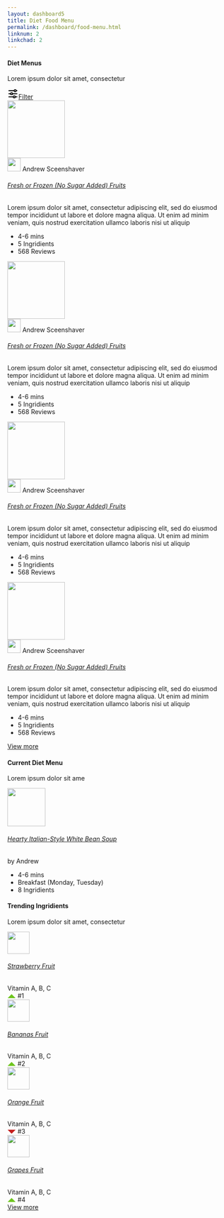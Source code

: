 ```yaml
---
layout: dashboard5
title: Diet Food Menu
permalink: /dashboard/food-menu.html
linknum: 2
linkchad: 2
---
```

<div class="container-fluid">
                <div class="row">
					<div class="col-xl-9 col-xxl-8">
						<div class="row">
							<div class="col-xl-12">
								<div class="card">
									<div class="card-header d-sm-flex d-block pb-0 border-0">
										<div class="mr-auto pr-3 mb-sm-0 mb-3">
											<h4 class="text-black fs-20">Diet Menus</h4>
											<p class="fs-13 mb-0 text-black">Lorem ipsum dolor sit amet, consectetur</p>
										</div>
										<a href="javascript:void(0);" class="btn rounded text-black border border-light">
											<svg width="25" height="24" viewBox="0 0 25 24" fill="none" xmlns="http://www.w3.org/2000/svg">
												<path d="M3.31615 6H14.4744C14.4744 6.53043 14.6882 7.03914 15.0686 7.41421C15.4491 7.78929 15.9651 8 16.5032 8H18.532C19.07 8 19.5861 7.78929 19.9665 7.41421C20.347 7.03914 20.5607 6.53043 20.5607 6H21.5751C21.8442 6 22.1022 5.89464 22.2924 5.70711C22.4827 5.51957 22.5895 5.26522 22.5895 5C22.5895 4.73478 22.4827 4.48043 22.2924 4.29289C22.1022 4.10536 21.8442 4 21.5751 4H20.5607C20.5607 3.46957 20.347 2.96086 19.9665 2.58579C19.5861 2.21071 19.07 2 18.532 2H16.5032C15.9651 2 15.4491 2.21071 15.0686 2.58579C14.6882 2.96086 14.4744 3.46957 14.4744 4H3.31615C3.04711 4 2.7891 4.10536 2.59887 4.29289C2.40863 4.48043 2.30176 4.73478 2.30176 5C2.30176 5.26522 2.40863 5.51957 2.59887 5.70711C2.7891 5.89464 3.04711 6 3.31615 6ZM16.5032 4H18.532V5V6H16.5032V4ZM21.5751 11H12.4456C12.4456 10.4696 12.2319 9.96086 11.8514 9.58579C11.471 9.21071 10.9549 9 10.4169 9H8.38809C7.85002 9 7.334 9.21071 6.95353 9.58579C6.57306 9.96086 6.35931 10.4696 6.35931 11H3.31615C3.04711 11 2.7891 11.1054 2.59887 11.2929C2.40863 11.4804 2.30176 11.7348 2.30176 12C2.30176 12.2652 2.40863 12.5196 2.59887 12.7071C2.7891 12.8946 3.04711 13 3.31615 13H6.35931C6.35931 13.5304 6.57306 14.0391 6.95353 14.4142C7.334 14.7893 7.85002 15 8.38809 15H10.4169C10.9549 15 11.471 14.7893 11.8514 14.4142C12.2319 14.0391 12.4456 13.5304 12.4456 13H21.5751C21.8442 13 22.1022 12.8946 22.2924 12.7071C22.4827 12.5196 22.5895 12.2652 22.5895 12C22.5895 11.7348 22.4827 11.4804 22.2924 11.2929C22.1022 11.1054 21.8442 11 21.5751 11ZM8.38809 13V11H10.4169V12V13H8.38809ZM21.5751 18H18.532C18.532 17.4696 18.3182 16.9609 17.9378 16.5858C17.5573 16.2107 17.0413 16 16.5032 16H14.4744C13.9364 16 13.4203 16.2107 13.0399 16.5858C12.6594 16.9609 12.4456 17.4696 12.4456 18H3.31615C3.04711 18 2.7891 18.1054 2.59887 18.2929C2.40863 18.4804 2.30176 18.7348 2.30176 19C2.30176 19.2652 2.40863 19.5196 2.59887 19.7071C2.7891 19.8946 3.04711 20 3.31615 20H12.4456C12.4456 20.5304 12.6594 21.0391 13.0399 21.4142C13.4203 21.7893 13.9364 22 14.4744 22H16.5032C17.0413 22 17.5573 21.7893 17.9378 21.4142C18.3182 21.0391 18.532 20.5304 18.532 20H21.5751C21.8442 20 22.1022 19.8946 22.2924 19.7071C22.4827 19.5196 22.5895 19.2652 22.5895 19C22.5895 18.7348 22.4827 18.4804 22.2924 18.2929C22.1022 18.1054 21.8442 18 21.5751 18ZM14.4744 20V18H16.5032V19V20H14.4744Z" fill="black"></path>
											</svg>Filter
										</a>
									</div>
									<div class="card-body loadmore-content pb-4 dz-scroll height750" id="DietMenusContent">
										<div class="media mb-3 pb-3 d-md-flex d-block menu-list">
											<a href="ecom-product-detail.html"><img class="rounded mr-3 mb-md-0 mb-3" src="/images/menus/4.png" alt="" width="130"></a>
											<div class="media-body col-lg-6 pl-0">
												<div class="d-flex mb-3 align-items-center">
													<img src="/images/testimonial/1.jpg" alt="" width="30" class="rounded-circle mr-2">
													<span class="fs-14 text-black font-w500">Andrew Sceenshaver</span>
												</div>
												<h6 class="fs-16 font-w600"><a href="ecom-product-detail.html" class="text-black">Fresh or Frozen (No Sugar Added) Fruits</a></h6>
												<p class="fs-14 mb-md-0 mb-3">Lorem ipsum dolor sit amet, consectetur adipiscing elit, sed do eiusmod tempor incididunt ut labore et dolore magna aliqua. Ut enim ad minim veniam, quis nostrud exercitation ullamco laboris nisi ut aliquip</p>
											</div>
											<ul class="m-md-auto mt-2 pr-4">
												<li class="mb-2 text-nowrap"><i class="las la-clock scale5 mr-3"></i><span class="fs-14 text-black text-nowrap font-w500">4-6 mins </span></li>
												<li class="mb-2 text-nowrap"><i class="las la-prescription-bottle scale5 mr-3"></i><span class="text-nowrap fs-14 text-black font-w500">5 Ingridients</span></li>
												<li class="text-nowrap"><i class="fa fa-star-o mr-3 scale5 text-warning" aria-hidden="true"></i><span class="text-nowrap fs-14 text-black font-w500">568 Reviews</span></li>
											</ul>
											<a href="javascript:void(0);" data-toggle="modal" data-target="#aAddDietMenus" class="rounded border text-primary border-primary plus-icon m-sm-auto mt-2"><i class="las la-plus scale-2"></i></a>
										</div>
										<div class="media mb-3 pb-3 d-md-flex d-block menu-list">
											<a href="ecom-product-detail.html"><img class="rounded mr-3 mb-md-0 mb-3" src="/images/menus/5.png" alt="" width="130"></a>
											<div class="media-body col-lg-6 pl-0">
												<div class="d-flex mb-3 align-items-center">
													<img src="/images/testimonial/2.jpg" alt="" width="30" class="rounded-circle mr-2">
													<span class="fs-14 text-black font-w500">Andrew Sceenshaver</span>
												</div>
												<h6 class="fs-16 font-w600"><a href="ecom-product-detail.html" class="text-black">Fresh or Frozen (No Sugar Added) Fruits</a></h6>
												<p class="fs-14 mb-md-0 mb-3">Lorem ipsum dolor sit amet, consectetur adipiscing elit, sed do eiusmod tempor incididunt ut labore et dolore magna aliqua. Ut enim ad minim veniam, quis nostrud exercitation ullamco laboris nisi ut aliquip</p>
											</div>
											<ul class="m-md-auto mt-2 pr-4">
												<li class="mb-2 text-nowrap"><i class="las la-clock scale5 mr-3"></i><span class="fs-14 text-black text-nowrap font-w500">4-6 mins </span></li>
												<li class="mb-2 text-nowrap"><i class="las la-prescription-bottle scale5 mr-3"></i><span class="text-nowrap fs-14 text-black font-w500">5 Ingridients</span></li>
												<li class="text-nowrap"><i class="fa fa-star-o mr-3 scale5 text-warning" aria-hidden="true"></i><span class="text-nowrap fs-14 text-black font-w500">568 Reviews</span></li>
											</ul>
											<a href="javascript:void(0);" data-toggle="modal" data-target="#aAddDietMenus" class="rounded border text-primary border-primary plus-icon m-sm-auto mt-2"><i class="las la-plus scale-2"></i></a>
										</div>
										<div class="media mb-3 pb-3 d-md-flex d-block menu-list">
											<a href="ecom-product-detail.html"><img class="rounded mr-3 mb-md-0 mb-3" src="/images/menus/6.png" alt="" width="130"></a>
											<div class="media-body col-lg-6 pl-0">
												<div class="d-flex mb-3 align-items-center">
													<img src="/images/testimonial/3.jpg" alt="" width="30" class="rounded-circle mr-2">
													<span class="fs-14 text-black font-w500">Andrew Sceenshaver</span>
												</div>
												<h6 class="fs-16 font-w600"><a href="ecom-product-detail.html" class="text-black">Fresh or Frozen (No Sugar Added) Fruits</a></h6>
												<p class="fs-14 mb-md-0 mb-3">Lorem ipsum dolor sit amet, consectetur adipiscing elit, sed do eiusmod tempor incididunt ut labore et dolore magna aliqua. Ut enim ad minim veniam, quis nostrud exercitation ullamco laboris nisi ut aliquip</p>
											</div>
											<ul class="m-md-auto mt-2 pr-4">
												<li class="mb-2 text-nowrap"><i class="las la-clock scale5 mr-3"></i><span class="fs-14 text-black text-nowrap font-w500">4-6 mins </span></li>
												<li class="mb-2 text-nowrap"><i class="las la-prescription-bottle scale5 mr-3"></i><span class="text-nowrap fs-14 text-black font-w500">5 Ingridients</span></li>
												<li class="text-nowrap"><i class="fa fa-star-o mr-3 scale5 text-warning" aria-hidden="true"></i><span class="text-nowrap fs-14 text-black font-w500">568 Reviews</span></li>
											</ul>
											<a href="javascript:void(0);" data-toggle="modal" data-target="#aAddDietMenus" class="rounded border text-primary border-primary plus-icon m-sm-auto mt-2"><i class="las la-plus scale-2"></i></a>
										</div>
										<div class="media mb-3 pb-3 d-md-flex d-block menu-list">
											<a href="ecom-product-detail.html"><img class="rounded mr-3 mb-md-0 mb-3" src="/images/menus/7.png" alt="" width="130"></a>
											<div class="media-body col-lg-6 pl-0">
												<div class="d-flex mb-3 align-items-center">
													<img src="/images/testimonial/1.jpg" alt="" width="30" class="rounded-circle mr-2">
													<span class="fs-14 text-black font-w500">Andrew Sceenshaver</span>
												</div>
												<h6 class="fs-16 font-w600"><a href="ecom-product-detail.html" class="text-black">Fresh or Frozen (No Sugar Added) Fruits</a></h6>
												<p class="fs-14 mb-md-0 mb-3">Lorem ipsum dolor sit amet, consectetur adipiscing elit, sed do eiusmod tempor incididunt ut labore et dolore magna aliqua. Ut enim ad minim veniam, quis nostrud exercitation ullamco laboris nisi ut aliquip</p>
											</div>
											<ul class="m-md-auto mt-2 pr-4">
												<li class="mb-2 text-nowrap"><i class="las la-clock scale5 mr-3"></i><span class="fs-14 text-black text-nowrap font-w500">4-6 mins </span></li>
												<li class="mb-2 text-nowrap"><i class="las la-prescription-bottle scale5 mr-3"></i><span class="text-nowrap fs-14 text-black font-w500">5 Ingridients</span></li>
												<li class="text-nowrap"><i class="fa fa-star-o mr-3 scale5 text-warning" aria-hidden="true"></i><span class="text-nowrap fs-14 text-black font-w500">568 Reviews</span></li>
											</ul>
											<a href="javascript:void(0);" data-toggle="modal" data-target="#aAddDietMenus" class="rounded border text-primary border-primary plus-icon m-sm-auto mt-2"><i class="las la-plus scale-2"></i></a>
										</div>
									</div>
									<div class="card-footer text-center border-0 pt-0 pb-4">
										<a class="text-primary dz-load-more" id="DietMenus" href="javascript:void(0);" rel="ajax/food-menu-list.html">View more</a>
									</div>
								</div>
							</div>
						</div>
					</div>
					<div class="col-xl-3 col-xxl-4">
						<div class="row">
							<div class="col-xl-12 col-md-6">
								<div class="card">
									<div class="card-header border-0">
										<div class="mr-auto pr-3">
											<h4 class="text-black fs-20">Current Diet Menu</h4>
											<p class="fs-13 mb-0">Lorem ipsum dolor sit ame</p>
										</div>
										<a href="javascript:void(0);" data-toggle="modal" data-target="#aAddDietMenus" class="plus-icon text-white rounded bg-primary"><i class="las la-plus scale-2"></i></a>
									</div>
									<div class="card-body">
										<div class="media mb-3">
											<a href="ecom-product-detail.html"><img src="/images/menus/8.png" alt="" class="rounded mr-3" width="86"></a>
											<div class="media-body">
												<h6 class="fs-16 font-w500"><a href="ecom-product-detail.html" class="text-black">Hearty Italian-Style White Bean Soup</a></h6>
												<span class="fs-14">by Andrew</span>
											</div>
										</div>
										<ul class="m-md-auto mt-2 pr-4">
											<li class="mb-2 text-nowrap"><i class="las la-clock scale5 mr-3"></i><span class="fs-14 text-black text-nowrap font-w500">4-6 mins </span></li>
											<li class="mb-2 text-nowrap"><i class="las la-calendar-alt scale5 mr-3"></i><span class="fs-14 text-black  font-w500">Breakfast (Monday, Tuesday)</span></li>
											<li class="mb-2 text-nowrap"><i class="las la-prescription-bottle scale5 mr-3"></i><span class="text-nowrap fs-14 text-primary font-w500">8 Ingridients</span></li>
										</ul>
									</div>
								</div>
							</div>
							<div class="col-xl-12 col-md-6">
								<div class="card">
									<div class="card-header d-sm-flex d-block border-0 pb-4">
										<div class="mr-auto pr-3">
											<h4 class="text-black fs-20">Trending Ingridients</h4>
											<p class="fs-13 mb-0">Lorem ipsum dolor sit amet, consectetur</p>
										</div>
									</div>
									<div class="card-body loadmore-content dz-scroll pb-0 pt-0 height320" id="TrendingIngridientsContent">
										<div class="media border-bottom py-3">
											<a href="ecom-product-detail.html"><img src="/images/menus/9.png" alt="" class="rounded mr-3" width="50"></a>
											<div class="pr-3 mr-auto media-body">
												<h6 class="fs-16 font-w600 mb-0"><a href="ecom-product-detail.html" class="text-black">Strawberry Fruit</a></h6>
												<span class="fs-12">Vitamin A, B, C</span>
											</div>
											<div class="text-center">
												<span class="d-block">
													<svg width="19" height="9" viewBox="0 0 18 9" fill="none" xmlns="http://www.w3.org/2000/svg">
														<path d="M9 0L0 9H18L9 0Z" fill="#6EC51E"/>
													</svg>
												</span>
												<span class="d-block fs-16 text-black font-w600">#1</span>
											</div>
										</div>
										<div class="media border-bottom py-3">
											<a href="ecom-product-detail.html"><img src="/images/menus/10.png" alt="" class="rounded mr-3" width="50"></a>
											<div class="pr-3 mr-auto media-body">
												<h6 class="fs-16 font-w600 mb-0"><a href="ecom-product-detail.html" class="text-black">Bananas Fruit</a></h6>
												<span class="fs-12">Vitamin A, B, C</span>
											</div>
											<div class="text-center">
												<span class="d-block">
													<svg width="19" height="9" viewBox="0 0 18 9" fill="none" xmlns="http://www.w3.org/2000/svg">
														<path d="M9 0L0 9H18L9 0Z" fill="#6EC51E"/>
													</svg>
												</span>
												<span class="d-block fs-16 text-black font-w600">#2</span>
											</div>
										</div>
										<div class="media border-bottom py-3">
											<a href="ecom-product-detail.html"><img src="/images/menus/11.png" alt="" class="rounded mr-3" width="50"></a>
											<div class="pr-3 mr-auto media-body">
												<h6 class="fs-16 font-w600 mb-0"><a href="ecom-product-detail.html" class="text-black">Orange Fruit</a></h6>
												<span class="fs-12">Vitamin A, B, C</span>
											</div>
											<div class="text-center">
												<span class="d-block">
													<svg width="19" height="9" viewBox="0 0 18 9" fill="none" xmlns="http://www.w3.org/2000/svg">
														<path d="M9 9.00006L18 6.10352e-05H9L0 6.10352e-05L9 9.00006Z" fill="#C51E1E"/>
													</svg>
												</span>
												<span class="d-block fs-16 text-black font-w600">#3</span>
											</div>
										</div>
										<div class="media border-bottom py-3">
											<a href="ecom-product-detail.html"><img src="/images/menus/12.png" alt="" class="rounded mr-3" width="50"></a>
											<div class="pr-3 mr-auto media-body">
												<h6 class="fs-16 font-w600 mb-0"><a href="ecom-product-detail.html" class="text-black">Grapes Fruit</a></h6>
												<span class="fs-12">Vitamin A, B, C</span>
											</div>
											<div class="text-center">
												<span class="d-block">
													<svg width="19" height="9" viewBox="0 0 18 9" fill="none" xmlns="http://www.w3.org/2000/svg">
														<path d="M9 0L0 9H18L9 0Z" fill="#6EC51E"/>
													</svg>
												</span>
												<span class="d-block fs-16 text-black font-w600">#4</span>
											</div>
										</div>
									</div>
									<div class="card-footer text-center border-0 pt-3 pb-4">
										<a class="text-primary dz-load-more" id="TrendingIngridients" rel="ajax/trending-ingridients.html" href="javascript:void(0);">View more</a>
									</div>
								</div>
							</div>
						</div>
					</div>
				</div>
            </div>